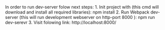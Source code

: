 In order to run dev-server folow next steps:
    1. Init project with (this cmd will download and install all required libraries):
        npm install
    2. Run Webpack dev-server (this will run development webserver on http-port 8000 ):
        npm run dev-serevr
    3. Visit folowing link:
    	http://localhost:8000/